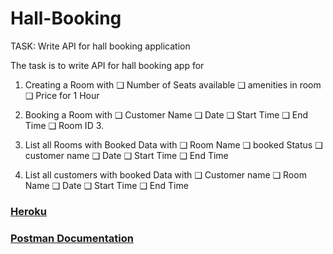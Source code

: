 # Hall-Booking

TASK: Write API for hall booking application

The task is to write API for hall booking app for

1. Creating a Room with
   ❑ Number of Seats available
   ❑ amenities in room
   ❑ Price for 1 Hour

2. Booking a Room with
   ❑ Customer Name
   ❑ Date
   ❑ Start Time
   ❑ End Time
   ❑ Room ID 3.

3. List all Rooms with Booked Data with
   ❑ Room Name
   ❑ booked Status
   ❑ customer name
   ❑ Date
   ❑ Start Time
   ❑ End Time

4. List all customers with booked Data with
   ❑ Customer name
   ❑ Room Name
   ❑ Date
   ❑ Start Time
   ❑ End Time

### [Heroku](https://documenter.getpostman.com/view/13071876/UVsSMiP8) <br /> 

### [Postman Documentation](https://documenter.getpostman.com/view/13071876/UVsSMiP8)
